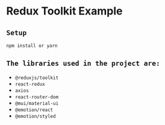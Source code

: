 # Redux Toolkit Example

## `Setup`

```
npm install or yarn
```

## `The libraries used in the project are:`

- `@reduxjs/toolkit`
- `react-redux`
- `axios`
- `react-router-dom`
- `@mui/material-ui`
- `@emotion/react`
- `@emotion/styled`

